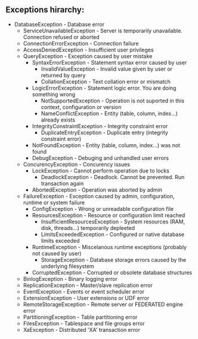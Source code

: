 
## Exceptions hirarchy:

- DatabaseException - Database error
    - ServiceUnavailableException - Server is temporarily unavailable. Connection refused or aborted
    - ConnectionErrorException - Connection failure
    - AccessDeniedException - Insufficient user privileges
    - QueryException - Exception caused by user mistake
        - SyntaxErrorException - Statement syntax error caused by user
            - InvalidValueException - Invalid value given by user or returned by query
            - CollationException - Text collation error or mismatch
        - LogicErrorException - Statement logic error. You are doing something wrong
            - NotSupportedException - Operation is not suported in this context, configuration or version
            - NameConflictException - Entity (table, column, index...) already exists
        - IntegrityConstraintException - Integrity constraint error
            - DuplicateEntryException - Duplicate entry (integrity constraint error)
        - NotFoundException - Entity (table, column, index...) was not found
        - DebugException - Debuging and unhandled user errors
    - ConcurencyException - Concurency issues
        - LockException - Cannot perform operation due to locks
            - DeadlockException - Deadlock. Cannot be prevented. Run transaction again
        - AbortedException - Operation was aborted by admin
    - FailureException - Exception caused by admin, configuration, runtime or system failure
        - ConfigException - Wrong or unreadable configuration file
        - ResourcesException - Resource or configuration limit reached
            - InsufficientResourcesException - System resources (RAM, disk, threads...) temporarily depleeted
            - LimitsExceededException - Configured or native database limits exceeded
        - RuntimeException - Miscelanous runtime exceptions (probably not caused by user)
            - StorageException - Database storage errors caused by the underlying filesystem
        - CorruptedException - Corrupted or obsolete database structures
    - BinlogException - Binary logging error
    - ReplicationException - Master/slave replication error
    - EventException - Events or event scheduler error
    - ExtensionException - User extensions or UDF error
    - RemoteStorageException - Remote server or FEDERATED engine error
    - PartitioningException - Table partitioning error
    - FilesException - Tablespace and file groups error
    - XaException - Distributed 'XA' transaction error
